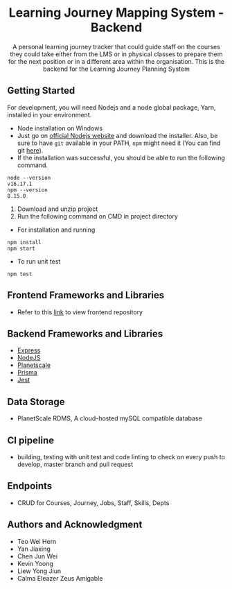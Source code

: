 <h1 align="center">Learning Journey Mapping System - Backend</h1>

<p align="center">A personal learning journey tracker that could guide staff on the courses they could take either from the LMS or in physical classes to prepare them for the next position or in a different area within the organisation. This is the backend for the Learning Journey Planning System</p>


## Getting Started
For development, you will need Nodejs and a node global package, Yarn, installed in your environment.
 
- Node installation on Windows
- Just go on [official Nodejs website](https://nodejs.org/) and download the installer. Also, be sure to have `git` available in your PATH, `npm` might need it (You can find git [here](https://git-scm.com/)).
- If the installation was successful, you should be able to run the following command.
```
node --version
v16.17.1
npm --version
8.15.0
```
1. Download and unzip project
2. Run the following command on CMD in project directory


- For installation and running
```
npm install
npm start
```
- To run unit test
```
npm test
```

## Frontend Frameworks and Libraries
- Refer to this [link](https://bitbucket.org/spm-g2t1/frontend-ljps/) to view frontend repository 

## Backend Frameworks and Libraries
- [Express](https://expressjs.com/)
- [NodeJS](https://nodejs.org/en/)
- [Planetscale](https://planetscale.com/)
- [Prisma](https://www.prisma.io/docs/)
- [Jest](https://jestjs.io/)

## Data Storage
- PlanetScale RDMS, A cloud-hosted mySQL compatible database

## CI pipeline 
- building, testing with unit test and code linting to check on every push to develop, master branch and pull request

## Endpoints
- CRUD for Courses, Journey, Jobs, Staff, Skills, Depts

## Authors and Acknowledgment
- Teo Wei Hern
- Yan Jiaxing
- Chen Jun Wei 
- Kevin Yoong
- Liew Yong Jiun
- Calma Eleazer Zeus Amigable